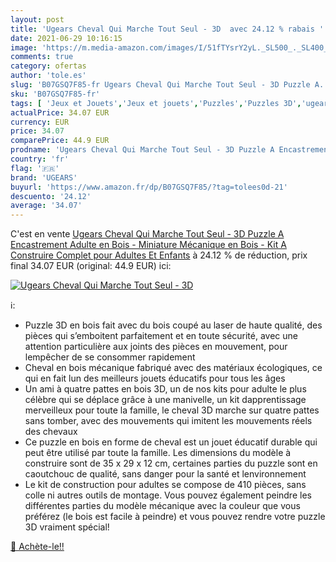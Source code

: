 ```yaml
---
layout: post
title: 'Ugears Cheval Qui Marche Tout Seul - 3D  avec 24.12 % rabais '
date: 2021-06-29 10:16:15
image: 'https://m.media-amazon.com/images/I/51fTYsrY2yL._SL500_._SL400_.jpg'
comments: true
category: ofertas
author: 'tole.es'
slug: 'B07GSQ7F85-fr Ugears Cheval Qui Marche Tout Seul - 3D Puzzle A...'
sku: 'B07GSQ7F85-fr'
tags: [ 'Jeux et Jouets','Jeux et jouets','Puzzles','Puzzles 3D','ugears', ]
actualPrice: 34.07 EUR
currency: EUR
price: 34.07
comparePrice: 44.9 EUR
prodname: 'Ugears Cheval Qui Marche Tout Seul - 3D Puzzle A Encastrement Adulte en Bois - Miniature Mécanique en Bois - Kit A Construire Complet pour Adultes Et Enfants'
country: 'fr'
flag: '🇫🇷'
brand: 'UGEARS'
buyurl: 'https://www.amazon.fr/dp/B07GSQ7F85/?tag=tolees0d-21'
descuento: '24.12'
average: '34.07'
---
```


C'est en vente [Ugears Cheval Qui Marche Tout Seul - 3D Puzzle A Encastrement Adulte en Bois - Miniature Mécanique en Bois - Kit A Construire Complet pour Adultes Et Enfants](https://www.amazon.fr/dp/B07GSQ7F85/?tag=tolees0d-21)  à  24.12 % de réduction, prix final  34.07 EUR (original: 44.9 EUR) ici:

[![Ugears Cheval Qui Marche Tout Seul - 3D ](https://m.media-amazon.com/images/I/51fTYsrY2yL._SL500_._SL400_.jpg)](https://www.amazon.fr/dp/B07GSQ7F85/?tag=tolees0d-21)

ℹ️:

- Puzzle 3D en bois fait avec du bois coupé au laser de haute qualité, des pièces qui s’emboitent parfaitement et en toute sécurité, avec une attention particulière aux joints des pièces en mouvement, pour lempêcher de se consommer rapidement
- Cheval en bois mécanique fabriqué avec des matériaux écologiques, ce qui en fait lun des meilleurs jouets éducatifs pour tous les âges
- Un ami à quatre pattes en bois 3D, un de nos kits pour adulte le plus célèbre qui se déplace grâce à une manivelle, un kit dapprentissage merveilleux pour toute la famille, le cheval 3D marche sur quatre pattes sans tomber, avec des mouvements qui imitent les mouvements réels des chevaux
- Ce puzzle en bois en forme de cheval est un jouet éducatif durable qui peut être utilisé par toute la famille. Les dimensions du modèle à construire sont de 35 x 29 x 12 cm, certaines parties du puzzle sont en caoutchouc de qualité, sans danger pour la santé et lenvironnement
- Le kit de construction pour adultes se compose de 410 pièces, sans colle ni autres outils de montage. Vous pouvez également peindre les différentes parties du modèle mécanique avec la couleur que vous préférez (le bois est facile à peindre) et vous pouvez rendre votre puzzle 3D vraiment spécial!

[🛒 Achète-le!!](https://www.amazon.fr/dp/B07GSQ7F85/?tag=tolees0d-21)
